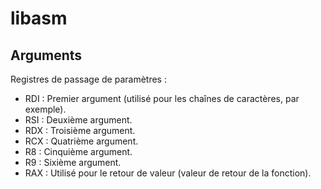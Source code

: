 # libasm

## Arguments

Registres de passage de paramètres :

- RDI : Premier argument (utilisé pour les chaînes de caractères, par exemple).
- RSI : Deuxième argument.
- RDX : Troisième argument.
- RCX : Quatrième argument.
- R8 : Cinquième argument.
- R9 : Sixième argument.
- RAX : Utilisé pour le retour de valeur (valeur de retour de la fonction).
